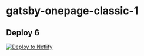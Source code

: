 # gatsby-onepage-classic-1

## Deploy 6

[![Deploy to Netlify](https://www.netlify.com/img/deploy/button.svg)](https://app.netlify.com/start/deploy?repository=https://github.com/natdanaiw08/gatsby-onepage-classic-1)
